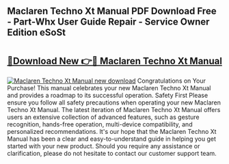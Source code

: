 ## Maclaren Techno Xt Manual PDF Download Free - Part-Whx User Guide Repair - Service Owner Edition eSoSt

# <h2><a href="http://cf17333.oget.top/?id=Maclaren+Techno+Xt+Manual">🔗Download New 👉🔴 Maclaren Techno Xt Manual</a></h2>

[![Maclaren Techno Xt Manual new download](https://i.imgur.com/5g1atiW.png)](http://cf17333.oget.top/?id=Maclaren+Techno+Xt+Manual)
Congratulations on Your Purchase! This manual celebrates your new Maclaren Techno Xt Manual and provides a roadmap to its successful operation. Safety First Please ensure you follow all safety precautions when operating your new Maclaren Techno Xt Manual. The latest iteration of Maclaren Techno Xt Manual offers users an extensive collection of advanced features, such as gesture recognition, hands-free operation, multi-device compatibility, and personalized recommendations. It's our hope that the Maclaren Techno Xt Manual has been a clear and easy-to-understand guide in helping you get started with your new product. Should you require any assistance or clarification, please do not hesitate to contact our customer support team.
